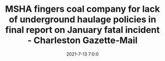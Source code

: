 ---
"title": "MSHA fingers coal company for lack of underground haulage policies in final report on January fatal incident - Charleston Gazette-Mail"
"date": "2021-7-13 7:0:0"
"feed_name": "GOOGLENEWSMINING"
"feed_website": "https://news.google.com/search?q=mining%2Bincident&hl=en-US&gl=US&ceid=US:en"
"feed_rss": "https://news.google.com/rss/search?q=mining%2Bincident&hl=en-US&gl=US&ceid=US:en"
"link": "https://www.wvgazettemail.com/news/energy_and_environment/msha-fingers-coal-company-for-lack-of-underground-haulage-policies-in-final-report-on-january/article_d1655bc1-4b2d-50cb-b27f-b5809eb67e53.html"
"file": "_posts/2021-1-1-981baecaf2cc7df412238925cb17a1e8f9472366.md"
"accident": "1"
"drilling": "0"
---
